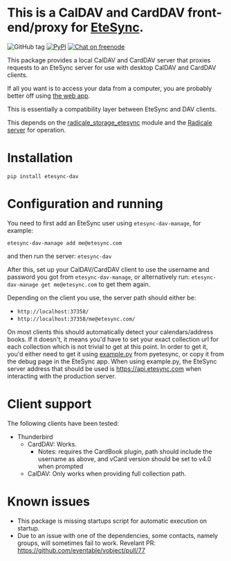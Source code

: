 # This is a CalDAV and CardDAV front-end/proxy for [EteSync](https://www.etesync.com).

![GitHub tag](https://img.shields.io/github/tag/etesync/etesync-dav.svg)
[![PyPI](https://img.shields.io/pypi/v/etesync-dav.svg)](https://pypi.python.org/pypi/etesync-dav/)
[![Chat on freenode](https://img.shields.io/badge/irc.freenode.net-%23EteSync-blue.svg)](https://webchat.freenode.net/?channels=#etesync)

This package provides a local CalDAV and CardDAV server that proxies requests
to an EteSync server for use with desktop CalDAV and CardDAV clients.

If all you want is to access your data from a computer, you are probably better off using [the web app](https://client.etesync.com).

This is essentially a compatibility layer between EteSync and DAV clients.

This depends on the [radicale_storage_etesync](https://github.com/etesync/radicale_storage_etesync) module and the [Radicale server](http://radicale.org) for operation.

# Installation

`pip install etesync-dav`

# Configuration and running

You need to first add an EteSync user using `etesync-dav-manage`, for example:

`etesync-dav-manage add me@etesync.com`

and then run the server:
`etesync-dav`

After this, set up your CalDAV/CardDAV client to use the username and password
you got from `etesync-dav-manage`, or alternatively run:
`etesync-dav-manage get me@etesync.com` to get them again.

Depending on the client you use, the server path should either be:

* `http://localhost:37358/`
* `http://localhost:37358/me@etesync.com/`

On most clients this should automatically detect your calendars/address books.
If it doesn't, it means you'd have to set your exact collection url for each
collection which is not trivial to get at this point. In order to get it, you'd
either need to get it using [example.py](https://github.com/etesync/pyetesync/blob/master/example.py) from pyetesync,
or copy it from the debug page in the EteSync app. When using example.py, the EteSync server address that should be used is https://api.etesync.com when interacting with the production server.

# Client support

The following clients have been tested:

* Thunderbird
    * CardDAV: Works.
        * Notes: requires the CardBook plugin, path should include the username as above, and vCard version should be set to v4.0 when prompted
    * CalDAV: Only works when providing full collection path.

# Known issues

* This package is missing startups script for automatic execution on startup.
* Due to an issue with one of the dependencies, some contacts, namely groups, will sometimes fail to work. Revelant PR: https://github.com/eventable/vobject/pull/77
